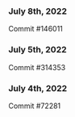 ### July 8th, 2022

Commit #146011

### July 5th, 2022

Commit #314353


### July 4th, 2022

Commit #72281
